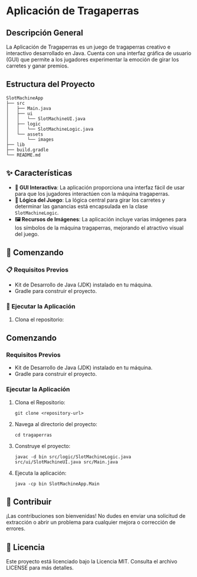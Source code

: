 # Aplicación de Tragaperras

## Descripción General
La Aplicación de Tragaperras es un juego de tragaperras creativo e interactivo desarrollado en Java. Cuenta con una interfaz gráfica de usuario (GUI) que permite a los jugadores experimentar la emoción de girar los carretes y ganar premios.

## Estructura del Proyecto
```
SlotMachineApp
├── src
│   ├── Main.java
│   ├── ui
│   │   └── SlotMachineUI.java
│   ├── logic
│   │   └── SlotMachineLogic.java
│   └── assets
│       └── images
├── lib
├── build.gradle
└── README.md
```

## ✨ Características
- **🎨 GUI Interactiva**: La aplicación proporciona una interfaz fácil de usar para que los jugadores interactúen con la máquina tragaperras.
- **🧠 Lógica del Juego**: La lógica central para girar los carretes y determinar las ganancias está encapsulada en la clase `SlotMachineLogic`.
- **🖼️ Recursos de Imágenes**: La aplicación incluye varias imágenes para los símbolos de la máquina tragaperras, mejorando el atractivo visual del juego.

## 🚀 Comenzando

### 📋 Requisitos Previos
- Kit de Desarrollo de Java (JDK) instalado en tu máquina.
- Gradle para construir el proyecto.

### 🏃 Ejecutar la Aplicación
1. Clona el repositorio:

## Comenzando

### Requisitos Previos
- Kit de Desarrollo de Java (JDK) instalado en tu máquina.
- Gradle para construir el proyecto.

### Ejecutar la Aplicación
1. Clona el Repositorio:
   ```
   git clone <repository-url>
   ```
2. Navega al directorio del proyecto:
   ```
   cd tragaperras
   ```
3. Construye el proyecto:
   ```
   javac -d bin src/logic/SlotMachineLogic.java src/ui/SlotMachineUI.java src/Main.java
   ```
4. Ejecuta la aplicación:
   ```
   java -cp bin SlotMachineApp.Main
   ```

## 🤝 Contribuir
¡Las contribuciones son bienvenidas! No dudes en enviar una solicitud de extracción o abrir un problema para cualquier mejora o corrección de errores.

## 📄 Licencia
Este proyecto está licenciado bajo la Licencia MIT. Consulta el archivo LICENSE para más detalles.
